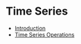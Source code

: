 # Time Series

- [Introduction](./docs/introduction.md)
- [Time Series Operations](./docs/time_series_operations.md)
